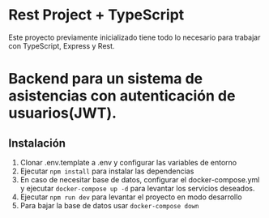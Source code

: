 # Rest Project + TypeScript

Este proyecto previamente inicializado tiene todo lo necesario para trabajar con TypeScript, Express y Rest.

# Backend para un sistema de asistencias con autenticación de usuarios(JWT).

## Instalación

1. Clonar .env.template a .env y configurar las variables de entorno
2. Ejecutar `npm install` para instalar las dependencias
3. En caso de necesitar base de datos, configurar el docker-compose.yml y ejecutar `docker-compose up -d` para levantar los servicios deseados.
4. Ejecutar `npm run dev` para levantar el proyecto en modo desarrollo
5. Para bajar la base de datos usar `docker-compose down`


